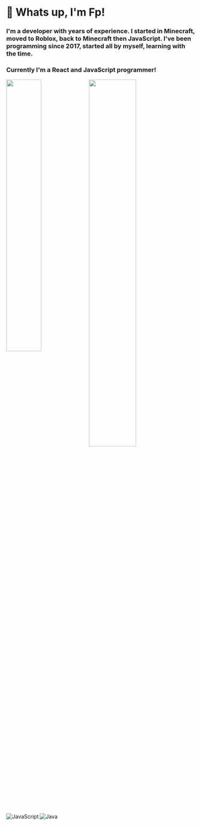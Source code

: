 # 🔧 Whats up, I'm Fp!

### I'm a developer with years of experience. I started in Minecraft, moved to Roblox, back to Minecraft then JavaScript. I've been programming since 2017, started all by myself, learning with the time.

### Currently I'm a React and JavaScript programmer!

<img align="left" width="43%" src="https://github-readme-stats.vercel.app/api?username=imFp&show_icons=true&theme=radical" />

<img align="left" width="50%" src="https://github-readme-stats.vercel.app/api/top-langs/?username=imFp&layout=compact" />

<img align="left" alt="JavaScript" src="https://img.shields.io/badge/javascript-%23323330.svg?style=for-the-badge&logo=javascript&logoColor=%23F7DF1E"/>
<img align="left" alt="Java" src="https://img.shields.io/badge/java-%23ED8B00.svg?style=for-the-badge&logo=openjdk&logoColor=white"/>
